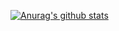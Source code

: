 [![Anurag's github stats](https://github-readme-stats.vercel.app/api?username=artur93gev)](https://github.com/anuraghazra/github-readme-stats)
